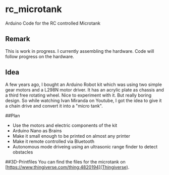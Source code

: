 # rc_microtank
Arduino Code for the RC controlled Microtank

## Remark
This is work in progress. I currently assembling the hardware. Code will follow progress on the hardware.

## Idea
A few years ago, I bought an Arduino Robot kit which was using two simple gear motors and a L298N motor driver.
It has an acrylic plate as chassis and a third free rotating wheel. Nice to experiment with it. But really 
boring design. So while watching Ivan Miranda on Youtube, I got the idea to give it a chain drive and convert it 
into a "micro tank".

##Plan
- Use the motors and electric components of the kit
- Arduino Nano as Brains
- Make it small enough to be printed on almost any printer
- Make it remote controlled via Bluetooth
- Autonomous mode driveing using an ultrasonic range finder to detect obstacles

##3D-Printfiles
You can find the files for the microtank on [https://www.thingiverse.com/thing:4820194](Thingiverse).

